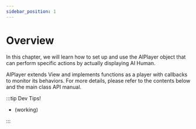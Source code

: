 ```yaml
---
sidebar_position: 1
---
```


# Overview

In this chapter, we will learn how to set up and use the AIPlayer object that can perform specific actions by actually displaying AI Human.

AIPlayer extends View and implements functions as a player with callbacks to monitor its behaviors. For more details, please refer to the contents below and the main class API manual.


:::tip Dev Tips!

- (working)

:::
